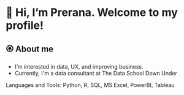 # 👋 Hi, I’m Prerana. Welcome to my profile!
## 🏵️ About me
- I’m interested in data, UX, and improving business.
- Currently, I'm a data consultant at The Data School Down Under

Languages and Tools:
Python, R, SQL, MS Excel, PowerBI, Tableau
<!---
preranamatya/preranamatya is a ✨ special ✨ repository because its `README.md` (this file) appears on your GitHub profile.
You can click the Preview link to take a look at your changes.
--->
